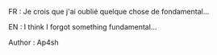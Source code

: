FR : Je crois que j'ai oublié quelque chose de fondamental...

EN : I think I forgot something fundamental...

Author : Ap4sh
